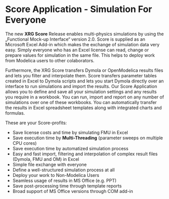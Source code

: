 <h1>Score Application - Simulation For Everyone</h1>

<p>The new <b>XRG Score</b> Release enables multi-physics simulations by using the „Functional Mock-up Interface“ version 2.0. Score is supplied as an Microsoft Excel Add-in which makes the exchange of simulation data very easy. Simply everyone who has an Excel license can read, change or prepare values for simulation in the same file. This helps to deploy work from Modelica users to other colaborators.</p>
<p>Furthermore, the XRG Score transfers Dymola or OpenModelica results files and lets you filter and interpolate them. Score transfers parameter tables created in Excel to Dymola scripts and lets you start Dymola directly over an interface to run simulations and import the results. Our Score Application allows you to define and save all your simulation settings and any results you require in a workbook. You can run, import and report on any number of simulations over one of these workbooks. You can automatically transfer the results in Excel spreadsheet templates along with integrated charts and formulas.</p>
<p>These are your Score-profits:</p>
<ul>
  <li>Save license costs and time by simulating FMU in Excel</li>
  <li>Save execution time by <b>Multi-Threading</b> (parameter sweeps on multiple CPU cores)</li>
  <li>Save execution time by automatized simulation process</li>
  <li>Easy and fast import, filtering and interpolation of complex result files (Dymola, FMU and OM) in Excel</li>
  <li>Simple file exchange with everyone</li>
  <li>Define a well-structured simulation process at all</li>
  <li>Deploy your work to Non-Modelica Users</li>  
  <li>Seamless usage of results in MS Office (e.g. PPT)</li>
  <li>Save post-processing time through template reports</li>
  <li>Broad support of MS Office versions through COM add-in</li>
</ul>
